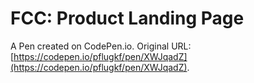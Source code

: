 # FCC: Product Landing Page

A Pen created on CodePen.io. Original URL: [https://codepen.io/pflugkf/pen/XWJqadZ](https://codepen.io/pflugkf/pen/XWJqadZ).


